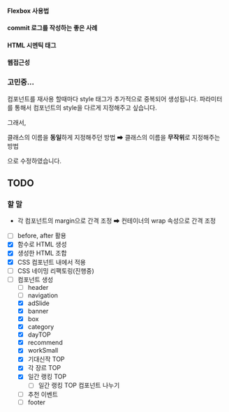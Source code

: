 #### Flexbox 사용법

#### commit 로그를 작성하는 좋은 사례

#### HTML 시멘틱 태그

#### 웹접근성

### 고민중...

컴포넌트를 재사용 할때마다 style 태그가 추가적으로 중복되어 생성됩니다.
파라미터를 통해서 컴포넌트의 style을 다르게 지정해주고 싶습니다.

그래서,

클래스의 이름을 **동일**하게 지정해주던 방법
➡
클래스의 이름을 **무작위**로 지정해주는 방법

으로 수정하였습니다.

## TODO

### 할 말

- 각 컴포넌트의 margin으로 간격 조정 ➡ 컨테이너의 wrap 속성으로 간격 조정

- [ ] before, after 활용
- [x] 함수로 HTML 생성
- [x] 생성한 HTML 조합
- [x] CSS 컴포넌트 내에서 적용
- [ ] CSS 네이밍 리팩토링(진행중)
- [ ] 컴포넌트 생성
  - [ ] header
  - [ ] navigation
  - [x] adSlide
  - [x] banner
  - [x] box
  - [x] category
  - [x] dayTOP
  - [x] recommend
  - [x] workSmall
  - [x] 기대신작 TOP
  - [x] 각 장르 TOP
  - [x] 일간 랭킹 TOP
    - [ ] 일간 랭킹 TOP 컴포넌트 나누기
  - [ ] 추천 이벤트
  - [ ] footer
